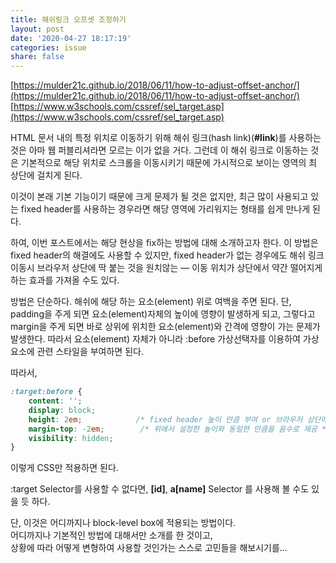 ```yaml
---
title: 해쉬링크 오프셋 조정하기
layout: post
date: '2020-04-27 18:17:19'
categories: issue
share: false
---
```


[https://mulder21c.github.io/2018/06/11/how-to-adjust-offset-anchor/](https://mulder21c.github.io/2018/06/11/how-to-adjust-offset-anchor/)  
[https://www.w3schools.com/cssref/sel_target.asp](https://www.w3schools.com/cssref/sel_target.asp)  

HTML 문서 내의 특정 위치로 이동하기 위해 해쉬 링크(hash link)(**#link**)를 사용하는 것은 아마 웹 퍼블리셔라면 모르는 이가 없을 거다. 그런데 이 해쉬 링크로 이동하는 것은 기본적으로 해당 위치로 스크롤을 이동시키기 때문에 가시적으로 보이는 영역의 최 상단에 걸치게 된다.  

이것이 본래 기본 기능이기 때문에 크게 문제가 될 것은 없지만, 최근 많이 사용되고 있는 fixed header를 사용하는 경우라면 해당 영역에 가리워지는 형태를 쉽게 만나게 된다.

하여, 이번 포스트에서는 해당 현상을 fix하는 방법에 대해 소개하고자 한다. 이 방법은 fixed header의 해결에도 사용할 수 있지만, fixed header가 없는 경우에도 해쉬 링크 이동시 브라우저 상단에 딱 붙는 것을 원치않는 — 이동 위치가 상단에서 약간 떨어지게 하는 효과를 가져올 수도 있다.

방법은 단순하다. 해쉬에 해당 하는 요소(element) 위로 여백을 주면 된다. 단, padding을 주게 되면 요소(element)자체의 높이에 영향이 발생하게 되고, 그렇다고 margin을 주게 되면 바로 상위에 위치한 요소(element)와 간격에 영향이 가는 문제가 발생한다. 따라서 요소(element) 자체가 아니라 :before 가상선택자를 이용하여 가상 요소에 관련 스타일을 부여하면 된다.

따라서,

```css
:target:before {
	content: '';
	display: block;
	height: 2em;            /* fixed header 높이 만큼 부여 or 브라우저 상단에서 띄워놓기 원하는 높이 */
	margin-top: -2em;        /* 위에서 설정한 높이와 동일한 만큼을 음수로 제공 */
	visibility: hidden;
}
```

이렇게 CSS만 적용하면 된다.

:target Selector를 사용할 수 없다면, **[id]**, **a[name]** Selector 를 사용해 볼 수도 있을 듯 하다.

단, 이것은 어디까지나 block-level box에 적용되는 방법이다.  
어디까지나 기본적인 방법에 대해서만 소개를 한 것이고,  
상황에 따라 어떻게 변형하여 사용할 것인가는 스스로 고민들을 해보시기를...